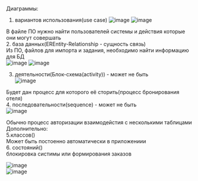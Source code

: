 Диаграммы:
1. вариантов использования(use case)
![image](https://github.com/Kulikov205/DemoEkzamen/assets/97594290/61472817-aaf9-478f-bc8a-3102de644abd)
![image](https://github.com/Kulikov205/DemoEkzamen/assets/97594290/3bb8c7e3-e8f2-40e0-83fc-880e64a48d5a)</br>

В файле ПО нужно найти пользователей системы и действия которые они могут совершать</br>
2. база данных(EREntity-Relationship - сущность связь)</br>
Из ПО, файлов для импорта и задания, необходимо найти информацию для БД</br>
![image](https://github.com/Kulikov205/DemoEkzamen/assets/97594290/5c12dae3-c9b3-4773-93e5-e7a9e0fefb4b)
![image](https://github.com/Kulikov205/DemoEkzamen/assets/97594290/7419ea43-9905-47d0-b7f1-0790f6efb07c)

3. деятельности(Блок-схема(activity)) - может не быть</br>
![image](https://github.com/Kulikov205/DemoEkzamen/assets/97594290/3c16a05f-e55e-4fea-8d88-caaa359892ad)

Будет дан процесс для которого её сторить(процесс бронирования отеля) </br>
4. последовательности(sequence) - может не быть</br>
![image](https://github.com/Kulikov205/DemoEkzamen/assets/97594290/5f9e07f1-551c-4fdf-a94f-b2a9df3759f8)

Обычно процесс авторизации взаимодейстия с несколькими таблицами</br>
Дополнительно: </br>
5.классов()</br>
Может быть постоенно автоматически в приложениии </br>
6. состояний() </br>
блокировка систимы или формирования заказов</br>

![image](https://github.com/Kulikov205/DemoEkzamen/assets/97594290/c690d765-589d-46b9-b1a7-51e68b6f9aa3)</br>
![image](https://github.com/Kulikov205/DemoEkzamen/assets/97594290/af5da3cd-eaa5-4761-9a9d-63673cf24eee)</br>
